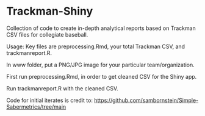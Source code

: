 # Trackman-Shiny
Collection of code to create in-depth analytical reports based on Trackman CSV files for collegiate baseball.

Usage: Key files are preprocessing.Rmd, your total Trackman CSV, and trackmanreport.R.

In www folder, put a PNG/JPG image for your particular team/organization.

First run preprocessing.Rmd, in order to get cleaned CSV for the Shiny app.

Run trackmanreport.R with the cleaned CSV.

Code for initial iterates is credit to: https://github.com/sambornstein/Simple-Sabermetrics/tree/main
